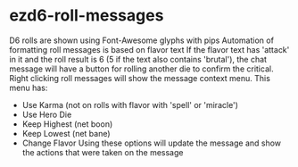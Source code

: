 # ezd6-roll-messages
D6 rolls are shown using Font-Awesome glyphs with pips
Automation of formatting roll messages is based on flavor text
If the flavor text has 'attack' in it and the roll result is 6 (5 if the text also contains 'brutal'), the chat message will have a button for rolling another die to confirm the critical.
Right clicking roll messages will show the message context menu. This menu has:
 - Use Karma (not on rolls with flavor with 'spell' or 'miracle')
 - Use Hero Die
 - Keep Highest (net boon)
 - Keep Lowest (net bane)
 - Change Flavor
Using these options will update the message and show the actions that were taken on the message
